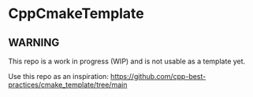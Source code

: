 # CppCmakeTemplate

## WARNING

This repo is a work in progress (WIP) and is not usable as a template yet.

Use this repo as an inspiration: https://github.com/cpp-best-practices/cmake_template/tree/main
